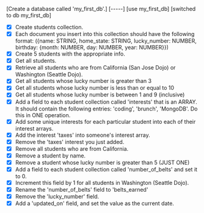 [Create a database called 'my_first_db'.]
[-----]
[use my_first_db]
[switched to db my_first_db]

- [x] Create students collection.
- [x] Each document you insert into this collection should have the following format: ({name: STRING, home_state: STRING, lucky_number: NUMBER, birthday: {month: NUMBER, day: NUMBER, year: NUMBER}})
- [x] Create 5 students with the appropriate info.
- [x] Get all students.
- [x] Retrieve all students who are from California (San Jose Dojo) or Washington (Seattle Dojo).
- [x] Get all students whose lucky number is greater than 3
- [x] Get all students whose lucky number is less than or equal to 10
- [x] Get all students whose lucky number is between 1 and 9 (inclusive)
- [x] Add a field to each student collection called 'interests' that is an ARRAY. It should contain the following entries: 'coding', 'brunch', 'MongoDB'. Do this in ONE operation.
- [x] Add some unique interests for each particular student into each of their interest arrays.
- [x] Add the interest 'taxes' into someone's interest array.
- [x] Remove the 'taxes' interest you just added.
- [x] Remove all students who are from California.
- [x] Remove a student by name.
- [x] Remove a student whose lucky number is greater than 5 (JUST ONE)
- [x] Add a field to each student collection called 'number_of_belts' and set it to 0.
- [x] Increment this field by 1 for all students in Washington (Seattle Dojo).
- [x] Rename the 'number_of_belts' field to 'belts_earned'
- [x] Remove the 'lucky_number' field.
- [x] Add a 'updated_on' field, and set the value as the current date.